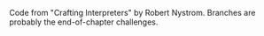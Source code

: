 Code from "Crafting Interpreters" by Robert Nystrom.
Branches are probably the end-of-chapter challenges.